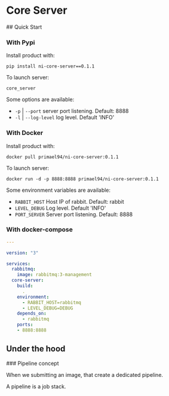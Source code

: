 # Core Server

## Quick Start

### With Pypi

Install product with:

```shell script
pip install ni-core-server==0.1.1
```

To launch server:

```shell script
core_server
```

Some options are available:

* `-p` | `--port` server port listening. Default: 8888
* `-l` | `--log-level` log level. Default 'INFO'

### With Docker

Install product with:

```shell script
docker pull primael94/ni-core-server:0.1.1
```

To launch server:

```shell script
docker run -d -p 8888:8888 primael94/ni-core-server:0.1.1
```

Some environment variables are available:

* `RABBIT_HOST` Host IP of rabbit. Default: rabbit
* `LEVEL_DEBUG` Log level. Default 'INFO'
* `PORT_SERVER` Server port listening. Default: 8888

### With docker-compose

```yaml
---

version: "3"

services:
  rabbitmq:
    image: rabbitmq:3-management
  core-server:
    build:
      .
    environment:
      - RABBIT_HOST=rabbitmq
      - LEVEL_DEBUG=DEBUG
    depends_on:
      - rabbitmq
    ports:
    - 8888:8888
```

## Under the hood

### Pipeline concept

When we submitting an image, that create a dedicated pipeline.

A pipeline is a job stack.

